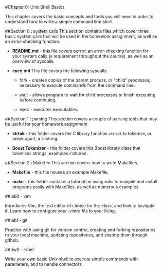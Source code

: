#Chapter 0: Unix Shell Basics

This chapter covers the basic concepts and tools you will need in order to understand how to write a simple command line shell.  

##Section 0 : system calls
This section contains files which cover three basic system calls that will be used in the homework assignment, as well as an error-checking function. 
 
* **README.md** - this file covers perror, an error-checking function for your system calls (a requirement throughout the course), as well as an overview of syscalls.

* **exec.md** 
This file covers the following syscalls:

	* fork - creates copies of the parent process, or "child" processes, necessary to execute commands from the command line.

	* wait - allows program to wait for child processes to finish executing before continuing.

	* exec -  executes executables. 

##Section 1 : parsing
This section covers a couple of parsing tools that may be useful for your homework assignment

*  **strtok** - 
this folder covers the C library function ```strtok``` to tokenize, or break apart, a c-string.

*  **Boost Tokenizer** - 
this folder covers this Boost library class that tokenizes strings, examples included.

##Section 2 : Makefile
This section covers how to write Makefiles.

* **Makefile** - 
this file houses an example Makefile.

* **make** - 
this folder contains a tutorial on using ```make``` to compile and install programs easily with Makefiles, as well as numerous examples.

##lab0 - vim

Introduces Vim, the text editor of choice for the class, and how to navigate it. Learn how to configure your .vimrc file to your liking. 

##lab1 - git

Practice with using git for version control, creating and forking repositories to your local machine, updating repositories, and sharing them through github.

##hw0 - rshell

Write your own basic Unix shell to execute simple commands with parameters, and to handle connectors.
